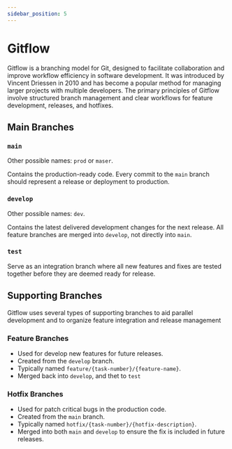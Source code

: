 ```yaml
---
sidebar_position: 5
---
```


# Gitflow

Gitflow is a branching model for Git, designed to facilitate collaboration and
improve workflow efficiency in software development. It was introduced by
Vincent Driessen in 2010 and has become a popular method for managing larger
projects with multiple developers. The primary principles of Gitflow involve
structured branch management and clear workflows for feature development,
releases, and hotfixes.

## Main Branches

### `main`

Other possible names: `prod`  or `maser`.

Contains the production-ready code. Every commit to the `main` branch should
represent a release or deployment to production.

### `develop`

Other possible names: `dev`.

Contains the latest delivered development changes for the next release. All
feature branches are merged into `develop`, not directly into `main`.

### `test`

Serve as an integration branch where all new features and fixes are tested
together before they are deemed ready for release.

## Supporting Branches

Gitflow uses several types of supporting branches to aid parallel development
and to organize feature integration and release management

### Feature Branches

- Used for develop new features for future releases.
- Created from the `develop` branch.
- Typically named `feature/{task-number}/{feature-name}`.
- Merged back into `develop`, and thet to `test`

### Hotfix Branches

- Used for patch critical bugs in the production code.
- Created from the `main` branch.
- Typically named `hotfix/{task-number}/{hotfix-description}`.
- Merged into both `main` and `develop` to ensure the fix is included in future
  releases.
